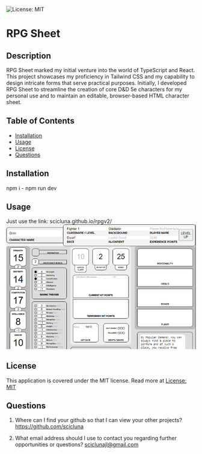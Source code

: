 ![License: MIT](https://img.shields.io/badge/License-MIT-yellow.svg)
  
  # RPG Sheet

  ## Description

RPG Sheet marked my initial venture into the world of TypeScript and React. This project showcases my proficiency in Tailwind CSS and my capability to design intricate forms that serve practical purposes. Initially, I developed RPG Sheet to streamline the creation of core D&D 5e characters for my personal use and to maintain an editable, browser-based HTML character sheet.

  ## Table of Contents

  - [Installation](#installation)
  - [Usage](#usage)
  - [License](#license)
  - [Questions](#questions)

  ## Installation

  npm i - npm run dev

  ## Usage

  Just use the link: scicluna.github.io/rpgv2/
  ![rpgsheet](rpgsheet.png)

  ## License

  This application is covered under the MIT license. Read more at [License: MIT](https://opensource.org/licenses/MIT)

  ## Questions

  1. Where can I find your github so that I can view your other projects? https://github.com/scicluna

  2. What email address should I use to contact you regarding further opportunities or questions? sciclunajl@gmail.com
